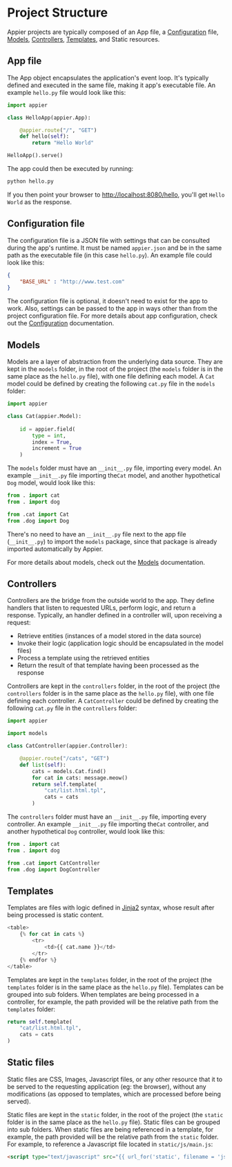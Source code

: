 # Project Structure

Appier projects are typically composed of an App file, a [Configuration](doc/configuration.md) 
file, [Models](doc/models.md), [Controllers](doc/controllers.md), [Templates](doc/templates.md), 
and Static resources.

## App file

The App object encapsulates the application's event loop. It's typically defined and executed
in the same file, making it app's executable file. An example ``hello.py`` file would look like this:

```python
import appier

class HelloApp(appier.App):

    @appier.route("/", "GET")
    def hello(self): 
        return "Hello World"

HelloApp().serve()
```

The app could then be executed by running:

```python
python hello.py
```

If you then point your browser to [http://localhost:8080/hello](http://localhost:8080/hello),
you'll get ``Hello World`` as the response.

## Configuration file

The configuration file is a JSON file with settings that can be consulted during the app's runtime. It must be 
named ``appier.json`` and be in the same path as the executable file (in this case ``hello.py``). An example 
file could look like this:

```json
{
    "BASE_URL" : "http://www.test.com"
}
```

The configuration file is optional, it doesn't need to exist for the app to work. Also, settings can be passed
to the app in ways other than from the project configuration file. For more details about app configuration, 
check out the [Configuration](doc/configuration.md) documentation.

## Models

Models are a layer of abstraction from the underlying data source. They are kept in the ``models`` folder,
in the root of the project (the ``models`` folder is in the same place as the ``hello.py`` file), with one file
defining each model. A ``Cat`` model could be defined by creating the following ``cat.py`` file in the ``models`` 
folder:

```python
import appier

class Cat(appier.Model):
    
    id = appier.field(
        type = int,
        index = True,
        increment = True
    )
```

The ``models`` folder must have an ``__init__.py`` file, importing every model. An example ``__init__.py`` 
file importing the``Cat`` model, and another hypothetical ``Dog`` model, would look like this:

```python
from . import cat
from . import dog

from .cat import Cat
from .dog import Dog
```

There's no need to have an ``__init__.py`` file next to the app file (``__init__.py``) to import the ``models``
package, since that package is already imported automatically by Appier.

For more details about models, check out the [Models](doc/models.md) documentation.

## Controllers

Controllers are the bridge from the outside world to the app. They define handlers that listen to requested
URLs, perform logic, and return a response. Typically, an handler defined in a controller will, upon receiving
a request:

* Retrieve entities (instances of a model stored in the data source)
* Invoke their logic (application logic should be encapsulated in the model files)
* Process a template using the retrieved entities
* Return the result of that template having been processed as the response

Controllers are kept in the ``controllers`` folder, in the root of the project (the ``controllers`` folder is 
in the same place as the ``hello.py`` file), with one file defining each controller. A ``CatController`` 
could be defined by creating the following ``cat.py`` file in the ``controllers`` folder:

```python
import appier

import models

class CatController(appier.Controller):

    @appier.route("/cats", "GET")
    def list(self):
    	cats = models.Cat.find()
    	for cat in cats: message.meow()
        return self.template(
            "cat/list.html.tpl",
            cats = cats
        )
```

The ``controllers`` folder must have an ``__init__.py`` file, importing every controller. An example ``__init__.py`` 
file importing the``Cat`` controller, and another hypothetical ``Dog`` controller, would look like this:

```python
from . import cat
from . import dog

from .cat import CatController
from .dog import DogController
```

## Templates

Templates are files with logic defined in [Jinja2](http://jinja.pocoo.org/) syntax, whose result after being 
processed is static content.

```python
<table>
    {% for cat in cats %}
    	<tr>
    		<td>{{ cat.name }}</td>
    	</tr>
    {% endfor %}
</table>
```

Templates are kept in the ``templates`` folder, in the root of the project (the ``templates`` folder is 
in the same place as the ``hello.py`` file). Templates can be grouped into sub folders. When templates 
are being processed in a controller, for example, the path provided will be the relative path from the 
``templates`` folder:

```python
return self.template(
    "cat/list.html.tpl",
    cats = cats
)
```

## Static files

Static files are CSS, Images, Javascript files, or any other resource that it to be served to the requesting
application (eg: the browser), without any modifications (as opposed to templates, which are processed before
being served).

Static files are kept in the ``static`` folder, in the root of the project (the ``static`` folder is 
in the same place as the ``hello.py`` file). Static files can be grouped into sub folders. When static 
files are being referenced in a template, for example, the path provided will be the relative path from the 
``static`` folder. For example, to reference a Javascript file located in ``static/js/main.js``:

```html
<script type="text/javascript" src="{{ url_for('static', filename = 'js/main.js') }}"></script>
```
